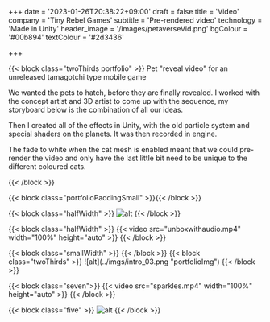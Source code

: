 +++
date = '2023-01-26T20:38:22+09:00'
draft = false
title = 'Video'
company = 'Tiny Rebel Games'
subtitle = 'Pre-rendered video'
technology = 'Made in Unity'
header_image = '/images/petaverseVid.png'
bgColour = '#00b894'
textColour = '#2d3436'

+++

{{< block class="twoThirds portfolio" >}}
Pet "reveal video" for an unreleased tamagotchi type mobile game

We wanted the pets to hatch, before they are finally revealed. I worked with the concept artist and 3D artist to come up with the sequence, my storyboard below is the combination of all our ideas. 

Then I created all of the effects in Unity, with the old particle system and special shaders on the planets. It was then recorded in engine.

The fade to white when the cat mesh is enabled meant that we could pre-render the video and only have the last little bit need to be unique to the different coloured cats.


{{< /block >}}

{{< block class="portfolioPaddingSmall" >}}{{< /block >}}


{{< block class="halfWidth" >}}
![alt](../imgs/intro_01.png "portfolioImg")
{{< /block >}}

{{< block class="halfWidth" >}}
{{< video src="unboxwithaudio.mp4" width="100%" height="auto" >}}
{{< /block >}}

<!-->

{{< block class="smallWidth" >}}
{{< /block >}}

{{< block class="twoThirds" >}}
![alt](../imgs/intro_03.png "portfolioImg")
{{< /block >}}

<!-->

{{< block class="seven">}}
{{< video src="sparkles.mp4" width="100%" height="auto" >}}
{{< /block >}}

{{< block class="five" >}}
![alt](../imgs/intro_02.png "portfolioImg")
{{< /block >}}



<!-->

